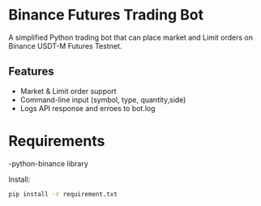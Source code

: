 # Binance Futures Trading Bot
A simplified Python trading bot that can place market and Limit orders on Binance USDT-M Futures Testnet.

## Features
- Market & Limit order support
- Command-line input (symbol, type, quantity,side)
- Logs API response and erroes to bot.log

# Requirements
-python-binance library

Install:
```bash
pip install -r requirement.txt
